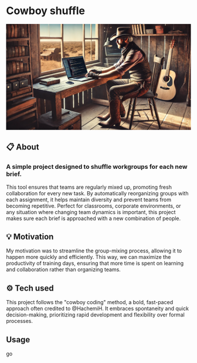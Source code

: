 # Cowboy shuffle
![image](/img/cowboy-codeur.webp)

## 📋 About

### A simple project designed to shuffle workgroups for each new brief.

This tool ensures that teams are regularly mixed up, promoting fresh collaboration for every new task. By automatically reorganizing groups with each assignment, it helps maintain diversity and prevent teams from becoming repetitive. Perfect for classrooms, corporate environments, or any situation where changing team dynamics is important, this project makes sure each brief is approached with a new combination of people.

## 💡 Motivation

My motivation was to streamline the group-mixing process, allowing it to happen more quickly and efficiently. This way, we can maximize the productivity of training days, ensuring that more time is spent on learning and collaboration rather than organizing teams.

## ⚙️ Tech used

This project follows the "cowboy coding" method, a bold, fast-paced approach often credited to @HachemiH. It embraces spontaneity and quick decision-making, prioritizing rapid development and flexibility over formal processes.

## Usage

go